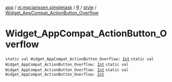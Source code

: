 [app](../../../index.md) / [nl.mpcjanssen.simpletask](../../index.md) / [R](../index.md) / [style](index.md) / [Widget_AppCompat_ActionButton_Overflow](.)

# Widget_AppCompat_ActionButton_Overflow

`static val Widget_AppCompat_ActionButton_Overflow: `[`Int`](https://kotlinlang.org/api/latest/jvm/stdlib/kotlin/-int/index.html)
`static val Widget_AppCompat_ActionButton_Overflow: `[`Int`](https://kotlinlang.org/api/latest/jvm/stdlib/kotlin/-int/index.html)
`static val Widget_AppCompat_ActionButton_Overflow: `[`Int`](https://kotlinlang.org/api/latest/jvm/stdlib/kotlin/-int/index.html)
`static val Widget_AppCompat_ActionButton_Overflow: `[`Int`](https://kotlinlang.org/api/latest/jvm/stdlib/kotlin/-int/index.html)